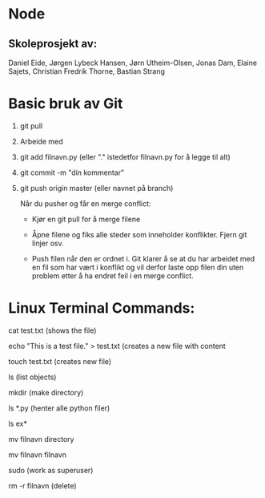 # Node
## Skoleprosjekt av:
Daniel Eide, Jørgen Lybeck Hansen, Jørn Utheim-Olsen, Jonas Dam, Elaine Sajets, Christian Fredrik Thorne, Bastian Strang



# Basic bruk av Git

1. git pull 

2. Arbeide med

3. git add filnavn.py (eller "." istedetfor filnavn.py for å legge til alt)

4. git commit -m "din kommentar"

5. git push origin master (eller navnet på branch)

	Når du pusher og får en merge conflict:

	* Kjør en git pull for å merge filene

	* Åpne filene og fiks alle steder som inneholder konflikter. Fjern git linjer osv.

	* Push filen når den er ordnet i. Git klarer å se at du har arbeidet med en fil som har vært i konflikt og vil derfor laste opp filen din uten problem etter å ha endret feil i en merge conflict.



# Linux Terminal Commands:

cat test.txt (shows the file)

echo "This is a test file." > test.txt (creates a new file with content

touch test.txt (creates new file)

ls (list objects)

mkdir (make directory)

ls *.py (henter alle python filer)

ls ex*

mv filnavn directory 

mv filnavn filnavn

sudo (work as superuser)

rm -r filnavn  (delete)

